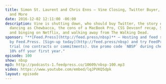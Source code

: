 ```yaml
---
title: Simon St. Laurent and Chris Enns — Vine Closing, Twitter Buyer, Stranger Things,
  and More
date: 2016-12-02 12:11:00 -06:00
description: Vine is shutting down, who should buy Twitter, the story of Christopher
  dancing as Chewbacca, the cons of a MacBook Pro, CSS Devconf recap, Stranger Things
  and binging on Netflix, and walking away from The Walking Dead.
sponsor: "**[Feed.Press](http://feed.press/nbsp)** — Hosting and feed support provided
  by Feed.Press. [Sign-up today](http://feed.press/nbsp) and try FeedPress on a 14-day
  trial (no contracts or commitments). Use promo code `NBSP` during checkout to get
  10% off your first year."
episode: 100
show: nbsp
mp3: http://podcasts-1.feedpress.co/10609/nbsp-100.mp3
video: https://www.youtube.com/embed/lqJPVKQ5dpk
layout: episode
---
```

